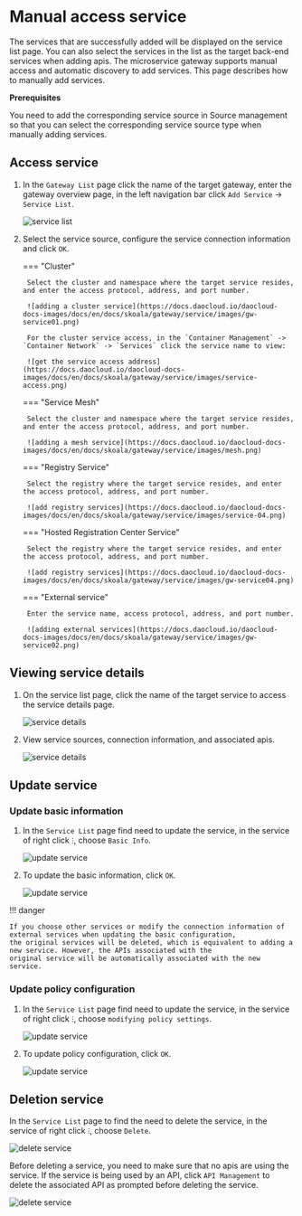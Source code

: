 # Manual access service

The services that are successfully added will be displayed on the service list page. You can also select the services
in the list as the target back-end services when adding apis. The microservice gateway supports manual access and
automatic discovery to add services. This page describes how to manually add services.

**Prerequisites**

You need to add the corresponding service source in Source management so that you can select the corresponding service source type when manually adding services.

## Access service

1. In the `Gateway List` page click the name of the target gateway, enter the gateway overview page, in the left navigation bar click `Add Service` -> `Service List`.

    ![service list](https://docs.daocloud.io/daocloud-docs-images/docs/en/docs/skoala/gateway/service/images/gw-service03.png)

2. Select the service source, configure the service connection information and click `OK`.

    === "Cluster"

        Select the cluster and namespace where the target service resides, and enter the access protocol, address, and port number.

        ![adding a cluster service](https://docs.daocloud.io/daocloud-docs-images/docs/en/docs/skoala/gateway/service/images/gw-service01.png)

        For the cluster service access, in the `Container Management` -> `Container Network` -> `Services` click the service name to view:

        ![get the service access address](https://docs.daocloud.io/daocloud-docs-images/docs/en/docs/skoala/gateway/service/images/service-access.png)
    
    === "Service Mesh"
        
        Select the cluster and namespace where the target service resides, and enter the access protocol, address, and port number.

        ![adding a mesh service](https://docs.daocloud.io/daocloud-docs-images/docs/en/docs/skoala/gateway/service/images/mesh.png)

    === "Registry Service"

        Select the registry where the target service resides, and enter the access protocol, address, and port number.

        ![add registry services](https://docs.daocloud.io/daocloud-docs-images/docs/en/docs/skoala/gateway/service/images/service-04.png)
    
    === "Hosted Registration Center Service"
        
        Select the registry where the target service resides, and enter the access protocol, address, and port number.

        ![add registry services](https://docs.daocloud.io/daocloud-docs-images/docs/en/docs/skoala/gateway/service/images/gw-service04.png)

    === "External service" 
         
        Enter the service name, access protocol, address, and port number.
  
        ![adding external services](https://docs.daocloud.io/daocloud-docs-images/docs/en/docs/skoala/gateway/service/images/gw-service02.png)

## Viewing service details

1. On the service list page, click the name of the target service to access the service details page.

    ![service details](https://docs.daocloud.io/daocloud-docs-images/docs/en/docs/skoala/gateway/service/images/gw-service05.png)

2. View service sources, connection information, and associated apis.

    ![service details](https://docs.daocloud.io/daocloud-docs-images/docs/en/docs/skoala/gateway/service/images/gw-service06.png)

## Update service

### Update basic information

1. In the `Service List` page find need to update the service, in the service of right click  `ⵗ`, choose `Basic Info`.

    ![update service](https://docs.daocloud.io/daocloud-docs-images/docs/en/docs/skoala/gateway/service/images/gw-service07.png)

2. To update the basic information, click `OK`.

    ![update service](https://docs.daocloud.io/daocloud-docs-images/docs/en/docs/skoala/gateway/service/images/gw-service08.png)

!!! danger
  
    If you choose other services or modify the connection information of external services when updating the basic configuration,
    the original services will be deleted, which is equivalent to adding a new service. However, the APIs associated with the
    original service will be automatically associated with the new service.

### Update policy configuration

1. In the `Service List` page find need to update the service, in the service of right click `ⵗ`, choose `modifying policy settings`.

    ![update service](https://docs.daocloud.io/daocloud-docs-images/docs/en/docs/skoala/gateway/service/images/gw-service09.png)

2. To update policy configuration, click `OK`.

    ![update service](https://docs.daocloud.io/daocloud-docs-images/docs/en/docs/skoala/gateway/service/images//update4.png)

## Deletion service

In the `Service List` page to find the need to delete the service, in the service of right click `ⵗ`, choose `Delete`.

![delete service](https://docs.daocloud.io/daocloud-docs-images/docs/en/docs/skoala/gateway/service/images/gw-service10.png)

Before deleting a service, you need to make sure that no apis are using the service. If the service is being used by an API,
click `API Management` to delete the associated API as prompted before deleting the service.

![delete service](https://docs.daocloud.io/daocloud-docs-images/docs/en/docs/skoala/gateway/service/images/delete1.png)
